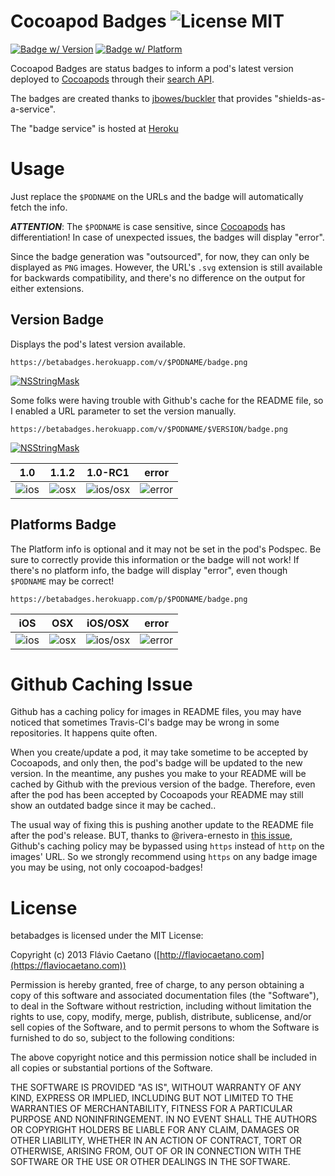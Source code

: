 Cocoapod Badges ![License MIT](https://go-shields.herokuapp.com/license-MIT-blue.png)
===============

[![Badge w/ Version](https://betabadges.herokuapp.com/v/NSStringMask/badge.png)](https://cocoadocs.org/docsets/NSStringMask)
[![Badge w/ Platform](https://betabadges.herokuapp.com/p/NSStringMask/badge.svg)](https://cocoadocs.org/docsets/NSStringMask)

Cocoapod Badges are status badges to inform a pod's latest version deployed to [Cocoapods] through their [search API](https://github.com/CocoaPods/search.cocoapods.org).

The badges are created thanks to [jbowes/buckler](https://github.com/jbowes/buckler) that provides "shields-as-a-service".

The "badge service" is hosted at [Heroku](https://www.heroku.com/)

# Usage

Just replace the `$PODNAME` on the URLs and the badge will automatically fetch the info.

**_ATTENTION_**: The `$PODNAME` is case sensitive, since [Cocoapods] has differentiation! In case of unexpected issues, the badges will display "error".

Since the badge generation was "outsourced", for now, they can only be displayed as `PNG` images. However, the URL's `.svg` extension is still available for backwards compatibility, and there's no difference on the output for either extensions.

## Version Badge

Displays the pod's latest version available.

	https://betabadges.herokuapp.com/v/$PODNAME/badge.png

[![NSStringMask](https://betabadges.herokuapp.com/v/NSStringMask/badge.png)](https://cocoadocs.org/docsets/NSStringMask)

Some folks were having trouble with Github's cache for the README file, so I enabled a URL parameter to set the version manually.

	https://betabadges.herokuapp.com/v/$PODNAME/$VERSION/badge.png

[![NSStringMask](https://betabadges.herokuapp.com/v/NSStringMask/$VERSION/badge.png)](https://cocoadocs.org/docsets/NSStringMask)

| 1.0 | 1.1.2 | 1.0-RC1 | error |
|-----|-------|---------|-------|
| ![ios](https://betabadges.herokuapp.com/v/NSStringMask/1.0/badge.png) | ![osx](https://betabadges.herokuapp.com/v/NSStringMask/1.1.2/badge.png) | ![ios/osx](https://betabadges.herokuapp.com/v/NSStringMask/1.0-RC1/badge.png) | ![error](https://betabadges.herokuapp.com/v/error/badge.png) |

## Platforms Badge

The Platform info is optional and it may not be set in the pod's Podspec. Be sure to correctly provide this information or the badge will not work! If there's no platform info, the badge will display "error", even though `$PODNAME` may be correct!

	https://betabadges.herokuapp.com/p/$PODNAME/badge.png

| iOS | OSX | iOS/OSX | error
|-----|-----|---------|-------|
| ![ios](https://betabadges.herokuapp.com/p/AKLocationManager/badge.png) | ![osx](https://betabadges.herokuapp.com/p/DDQuicklookAdditionalViews/badge.png) | ![ios/osx](https://betabadges.herokuapp.com/p/AFNetworking/badge.png) | ![error](https://betabadges.herokuapp.com/p/error/badge.png) |

# Github Caching Issue

Github has a caching policy for images in README files, you may have noticed that sometimes Travis-CI's badge may be wrong in some repositories. It happens quite often.

When you create/update a pod, it may take sometime to be accepted by Cocoapods, and only then, the pod's badge will be updated to the new version. In the meantime, any pushes you make to your README will be cached by Github with the previous version of the badge. Therefore, even after the pod has been accepted by Cocoapods your README may still show an outdated badge since it may be cached..

The usual way of fixing this is pushing another update to the README file after the pod's release. BUT, thanks to @rivera-ernesto in [this issue](https://github.com/fjcaetano/cocoapod-badges/issues/2#issuecomment-26576125), Github's caching policy may be bypassed using `https` instead of `http` on the images' URL. So we strongly recommend using `https` on any badge image you may be using, not only cocoapod-badges!

# License

betabadges is licensed under the MIT License:

Copyright (c) 2013 Flávio Caetano ([http://flaviocaetano.com](https://flaviocaetano.com))

Permission is hereby granted, free of charge, to any person obtaining a copy of this software and associated documentation files (the "Software"), to deal in the Software without restriction, including without limitation the rights to use, copy, modify, merge, publish, distribute, sublicense, and/or sell copies of the Software, and to permit persons to whom the Software is furnished to do so, subject to the following conditions:

The above copyright notice and this permission notice shall be included in all copies or substantial portions of the Software.

THE SOFTWARE IS PROVIDED "AS IS", WITHOUT WARRANTY OF ANY KIND, EXPRESS OR IMPLIED, INCLUDING BUT NOT LIMITED TO THE WARRANTIES OF MERCHANTABILITY, FITNESS FOR A PARTICULAR PURPOSE AND NONINFRINGEMENT. IN NO EVENT SHALL THE AUTHORS OR COPYRIGHT HOLDERS BE LIABLE FOR ANY CLAIM, DAMAGES OR OTHER LIABILITY, WHETHER IN AN ACTION OF CONTRACT, TORT OR OTHERWISE, ARISING FROM, OUT OF OR IN CONNECTION WITH THE SOFTWARE OR THE USE OR OTHER DEALINGS IN THE SOFTWARE.

[Cocoapods]: http://cocoapods.org
